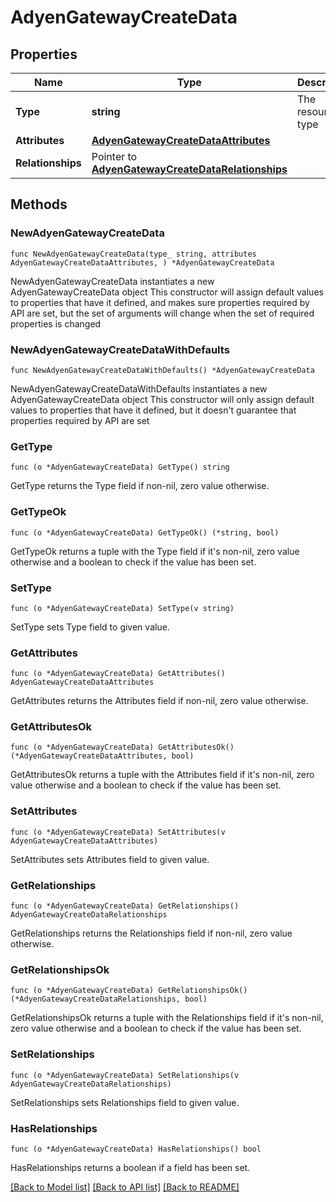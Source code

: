 # AdyenGatewayCreateData

## Properties

Name | Type | Description | Notes
------------ | ------------- | ------------- | -------------
**Type** | **string** | The resource&#39;s type | [default to "adyen_gateways"]
**Attributes** | [**AdyenGatewayCreateDataAttributes**](AdyenGatewayCreateDataAttributes.md) |  | 
**Relationships** | Pointer to [**AdyenGatewayCreateDataRelationships**](AdyenGatewayCreateDataRelationships.md) |  | [optional] 

## Methods

### NewAdyenGatewayCreateData

`func NewAdyenGatewayCreateData(type_ string, attributes AdyenGatewayCreateDataAttributes, ) *AdyenGatewayCreateData`

NewAdyenGatewayCreateData instantiates a new AdyenGatewayCreateData object
This constructor will assign default values to properties that have it defined,
and makes sure properties required by API are set, but the set of arguments
will change when the set of required properties is changed

### NewAdyenGatewayCreateDataWithDefaults

`func NewAdyenGatewayCreateDataWithDefaults() *AdyenGatewayCreateData`

NewAdyenGatewayCreateDataWithDefaults instantiates a new AdyenGatewayCreateData object
This constructor will only assign default values to properties that have it defined,
but it doesn't guarantee that properties required by API are set

### GetType

`func (o *AdyenGatewayCreateData) GetType() string`

GetType returns the Type field if non-nil, zero value otherwise.

### GetTypeOk

`func (o *AdyenGatewayCreateData) GetTypeOk() (*string, bool)`

GetTypeOk returns a tuple with the Type field if it's non-nil, zero value otherwise
and a boolean to check if the value has been set.

### SetType

`func (o *AdyenGatewayCreateData) SetType(v string)`

SetType sets Type field to given value.


### GetAttributes

`func (o *AdyenGatewayCreateData) GetAttributes() AdyenGatewayCreateDataAttributes`

GetAttributes returns the Attributes field if non-nil, zero value otherwise.

### GetAttributesOk

`func (o *AdyenGatewayCreateData) GetAttributesOk() (*AdyenGatewayCreateDataAttributes, bool)`

GetAttributesOk returns a tuple with the Attributes field if it's non-nil, zero value otherwise
and a boolean to check if the value has been set.

### SetAttributes

`func (o *AdyenGatewayCreateData) SetAttributes(v AdyenGatewayCreateDataAttributes)`

SetAttributes sets Attributes field to given value.


### GetRelationships

`func (o *AdyenGatewayCreateData) GetRelationships() AdyenGatewayCreateDataRelationships`

GetRelationships returns the Relationships field if non-nil, zero value otherwise.

### GetRelationshipsOk

`func (o *AdyenGatewayCreateData) GetRelationshipsOk() (*AdyenGatewayCreateDataRelationships, bool)`

GetRelationshipsOk returns a tuple with the Relationships field if it's non-nil, zero value otherwise
and a boolean to check if the value has been set.

### SetRelationships

`func (o *AdyenGatewayCreateData) SetRelationships(v AdyenGatewayCreateDataRelationships)`

SetRelationships sets Relationships field to given value.

### HasRelationships

`func (o *AdyenGatewayCreateData) HasRelationships() bool`

HasRelationships returns a boolean if a field has been set.


[[Back to Model list]](../README.md#documentation-for-models) [[Back to API list]](../README.md#documentation-for-api-endpoints) [[Back to README]](../README.md)


